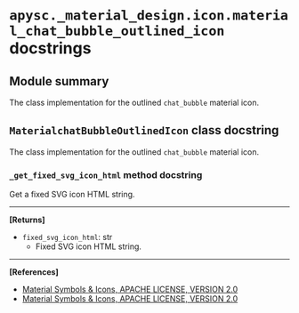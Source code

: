# `apysc._material_design.icon.material_chat_bubble_outlined_icon` docstrings

## Module summary

The class implementation for the outlined `chat_bubble` material icon.

## `MaterialchatBubbleOutlinedIcon` class docstring

The class implementation for the outlined `chat_bubble` material icon.

### `_get_fixed_svg_icon_html` method docstring

Get a fixed SVG icon HTML string.<hr>

**[Returns]**

- `fixed_svg_icon_html`: str
  - Fixed SVG icon HTML string.

<hr>

**[References]**

- [Material Symbols & Icons, APACHE LICENSE, VERSION 2.0](https://fonts.google.com/icons?icon.size=24&icon.color=%23e8eaed)
- [Material Symbols & Icons, APACHE LICENSE, VERSION 2.0](https://www.apache.org/licenses/LICENSE-2.0.html)